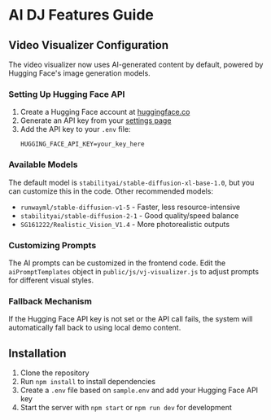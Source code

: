 # AI DJ Features Guide

## Video Visualizer Configuration

The video visualizer now uses AI-generated content by default, powered by Hugging Face's image generation models.

### Setting Up Hugging Face API

1. Create a Hugging Face account at [huggingface.co](https://huggingface.co)
2. Generate an API key from your [settings page](https://huggingface.co/settings/tokens)
3. Add the API key to your `.env` file:
   ```
   HUGGING_FACE_API_KEY=your_key_here
   ```

### Available Models

The default model is `stabilityai/stable-diffusion-xl-base-1.0`, but you can customize this in the code. Other recommended models:

- `runwayml/stable-diffusion-v1-5` - Faster, less resource-intensive
- `stabilityai/stable-diffusion-2-1` - Good quality/speed balance
- `SG161222/Realistic_Vision_V1.4` - More photorealistic outputs

### Customizing Prompts

The AI prompts can be customized in the frontend code. Edit the `aiPromptTemplates` object in `public/js/vj-visualizer.js` to adjust prompts for different visual styles.

### Fallback Mechanism

If the Hugging Face API key is not set or the API call fails, the system will automatically fall back to using local demo content.

## Installation

1. Clone the repository
2. Run `npm install` to install dependencies
3. Create a `.env` file based on `sample.env` and add your Hugging Face API key
4. Start the server with `npm start` or `npm run dev` for development